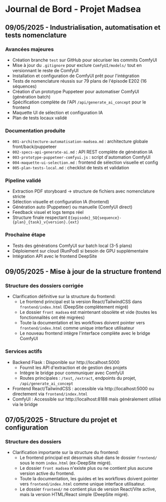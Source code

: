 # Journal de Bord - Projet Madsea

## 09/05/2025 - Industrialisation, automatisation et tests nomenclature

### Avancées majeures
- Création branche `test` sur GitHub pour sécuriser les commits ComfyUI
- Mise à jour du `.gitignore` pour exclure `ComfyUI/models/` tout en versionnant le reste de ComfyUI
- Installation et configuration de ComfyUI prêt pour l'intégration
- Tests de nomenclature réussis sur 79 plans de l'épisode E202 (16 séquences)
- Création d'un prototype Puppeteer pour automatiser ComfyUI (génération batch)
- Spécification complète de l'API `/api/generate_ai_concept` pour le frontend
- Maquette UI de sélection et configuration IA
- Plan de tests locaux validé

### Documentation produite
- `001-architecture-automatisation-madsea.md` : architecture globale front/back/puppeteer
- `002-specs-api-generate-ai.md` : API REST complète de génération IA
- `003-prototype-puppeteer-comfyui.js` : script d'automation ComfyUI
- `004-maquette-ui-selection.md` : frontend de sélection visuelle et config
- `005-plan-tests-local.md` : checklist de tests et validation

### Pipeline validé
- Extraction PDF storyboard → structure de fichiers avec nomenclature stricte
- Sélection visuelle et configuration IA (frontend)
- Génération auto (Puppeteer) ou manuelle (ComfyUI direct) 
- Feedback visuel et logs temps réel
- Structure finale respectant `E{episode}_SQ{sequence}-{plan}_{task}_v{version}.{ext}`

### Prochaine étape
- Tests des générations ComfyUI sur batch local (3-5 plans)
- Déploiement sur cloud (RunPod) si besoin de GPU supplémentaire
- Intégration API avec le frontend DeepSite

## 09/05/2025 - Mise à jour de la structure frontend

### Structure des dossiers corrigée
- Clarification définitive sur la structure du frontend:
  - Le frontend principal est la version React/TailwindCSS dans `frontend/index.html` (DeepSite complètement migré)
  - Le dossier `front madsea` est maintenant obsolète et vide (toutes les fonctionnalités ont été migrées)
  - Toute la documentation et les workflows doivent pointer vers `frontend/index.html` comme unique interface utilisateur
  - Le nouveau frontend intègre l'interface complète avec le bridge ComfyUI

### Services actifs 
- Backend Flask : Disponible sur http://localhost:5000
  - Fournit les API d'extraction et de gestion des projets
  - Intègre le bridge pour communiquer avec ComfyUI
  - Routes principales : `/test`, `/extract`, endpoints du projet, `/api/generate_ai_concept`
- Frontend React/TailwindCSS : accessible via http://localhost:5000 ou directement via `frontend/index.html`
- ComfyUI : Accessible sur http://localhost:8188 mais généralement utilisé via le bridge

## 07/05/2025 - Structure du projet et configuration

### Structure des dossiers
- Clarification importante sur la structure du frontend:
  - Le frontend principal est désormais situé dans le dossier `frontend/` sous le nom `index.html` (ex-DeepSite migré).
  - Le dossier `front madsea` n'existe plus ou ne contient plus aucune version active du frontend.
  - Toute la documentation, les guides et les workflows doivent pointer vers `frontend/index.html` comme unique interface utilisateur.
  - Le dossier `frontend/` ne contient plus de version React/Vite active, mais la version HTML/React simple (DeepSite migré).
